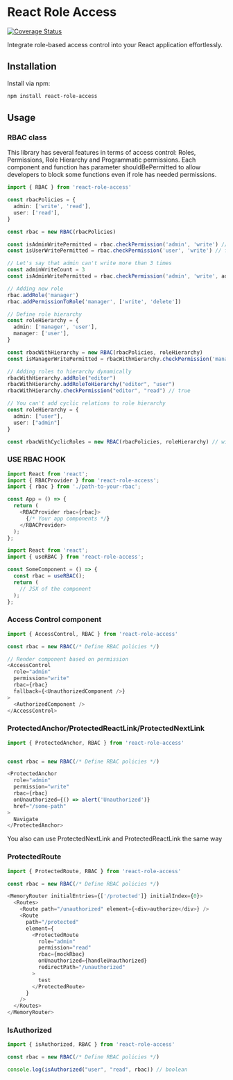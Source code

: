 # React Role Access

[![Coverage Status](https://img.shields.io/badge/Coverage-100%25-brightgreen.svg)](https://github.com/NixoN2/react-access-control/tree/main/coverage)


Integrate role-based access control into your React application effortlessly.

## Installation

Install via npm:

```bash
npm install react-role-access
```

## Usage 

### RBAC class

This library has several features in terms of access control: Roles, Permissions, Role Hierarchy and Programmatic permissions. 
Each component and function has parameter shouldBePermitted to allow developers to block some functions even if role has needed permissions. 

```ts
import { RBAC } from 'react-role-access'

const rbacPolicies = {
  admin: ['write', 'read'],
  user: ['read'],
}

const rbac = new RBAC(rbacPolicies)

const isAdminWritePermitted = rbac.checkPermission('admin', 'write') // true
const isUserWritePermitted = rbac.checkPermission('user', 'write') // false

// Let's say that admin can't write more than 3 times
const adminWriteCount = 3
const isAdminWritePermitted = rbac.checkPermission('admin', 'write', adminWriteCount < 4) // false

// Adding new role
rbac.addRole('manager')
rbac.addPermissionToRole('manager', ['write', 'delete'])

// Define role hierarchy
const roleHierarchy = {
  admin: ['manager', 'user'],
  manager: ['user'],
}

const rbacWithHierarchy = new RBAC(rbacPolicies, roleHierarchy)
const isManagerWritePermitted = rbacWithHierarchy.checkPermission('manager', 'write') // false

// Adding roles to hierarchy dynamically
rbacWithHierarchy.addRole("editor")
rbacWithHierarchy.addRoleToHierarchy("editor", "user")
rbacWithHierarchy.checkPermission("editor", "read") // true

// You can't add cyclic relations to role hierarchy
const roleHierarchy = {
  admin: ["user"],
  user: ["admin"]
}

const rbacWithCyclicRoles = new RBAC(rbacPolicies, roleHierarchy) // will throw error
```

### USE RBAC HOOK

```ts
import React from 'react';
import { RBACProvider } from 'react-role-access';
import { rbac } from './path-to-your-rbac';

const App = () => {
  return (
    <RBACProvider rbac={rbac}>
      {/* Your app components */}
    </RBACProvider>
  );
};

import React from 'react';
import { useRBAC } from 'react-role-access';

const SomeComponent = () => {
  const rbac = useRBAC();
  return (
    // JSX of the component
  );
};
```

### Access Control component 

```ts
import { AccessControl, RBAC } from 'react-role-access'

const rbac = new RBAC(/* Define RBAC policies */)

// Render component based on permission
<AccessControl
  role="admin"
  permission="write"
  rbac={rbac}
  fallback={<UnauthorizedComponent />}
>
  <AuthorizedComponent />
</AccessControl>
```

### ProtectedAnchor/ProtectedReactLink/ProtectedNextLink

```ts
import { ProtectedAnchor, RBAC } from 'react-role-access'


const rbac = new RBAC(/* Define RBAC policies */)

<ProtectedAnchor
  role="admin"
  permission="write"
  rbac={rbac}
  onUnauthorized={() => alert('Unauthorized')}
  href="/some-path"
>
  Navigate
</ProtectedAnchor>
```

You also can use ProtectedNextLink and ProtectedReactLink the same way

### ProtectedRoute

```ts
import { ProtectedRoute, RBAC } from 'react-role-access'

const rbac = new RBAC(/* Define RBAC policies */)

<MemoryRouter initialEntries={['/protected']} initialIndex={0}>
  <Routes>
    <Route path="/unauthorized" element={<div>authorize</div>} />
    <Route
      path="/protected"
      element={
        <ProtectedRoute
          role="admin"
          permission="read"
          rbac={mockRbac}
          onUnauthorized={handleUnauthorized}
          redirectPath="/unauthorized"
        >
          test
        </ProtectedRoute>
      }
    />
  </Routes>
</MemoryRouter>

```


### IsAuthorized

```ts
import { isAuthorized, RBAC } from 'react-role-access'

const rbac = new RBAC(/* Define RBAC policies */)

console.log(isAuthorized("user", "read", rbac)) // boolean
```

